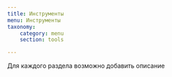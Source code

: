 ```yaml
---
title: Инструменты
menu: Инструменты
taxonomy:
    category: menu
    section: tools

---
```

Для каждого раздела возможно добавить описание


